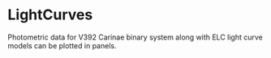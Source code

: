 # LightCurves
Photometric data for V392 Carinae binary system along with ELC light curve models can be plotted in panels. 
